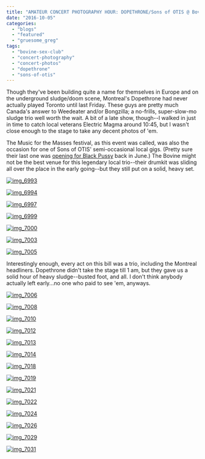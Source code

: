 ```yaml
---
title: "AMATEUR CONCERT PHOTOGRAPHY HOUR: DOPETHRONE/Sons of OTIS @ Bovine Sex Club, September 30, 2016"
date: "2016-10-05"
categories: 
  - "blogs"
  - "featured"
  - "gruesome_greg"
tags: 
  - "bovine-sex-club"
  - "concert-photography"
  - "concert-photos"
  - "dopethrone"
  - "sons-of-otis"
---
```


Though they've been building quite a name for themselves in Europe and on the underground sludge/doom scene, Montreal's Dopethrone had never actually played Toronto until last Friday. These guys are pretty much Canada's answer to Weedeater and/or Bongzilla; a no-frills, super-slow-mo sludge trio well worth the wait. A bit of a late show, though--I walked in just in time to catch local veterans Electric Magma around 10:45, but I wasn't close enough to the stage to take any decent photos of 'em.

The Music for the Masses festival, as this event was called, was also the occasion for one of Sons of OTIS' semi-occasional local gigs. (Pretty sure their last one was [opening for Black Pussy](https://hellbound.ca/2016/06/amateur-concert-photography-hour-black-pussysons-otissierra-cherry-colas-june-18-2016/) back in June.) The Bovine might not be the best venue for this legendary local trio--their drumkit was sliding all over the place in the early going--but they still put on a solid, heavy set.

[![img_6993](https://hellbound.ca/wp-content/uploads/2016/10/IMG_6993-1024x768.jpg)](https://hellbound.ca/wp-content/uploads/2016/10/IMG_6993.jpg)

[![img_6994](https://hellbound.ca/wp-content/uploads/2016/10/IMG_6994-1024x768.jpg)](https://hellbound.ca/wp-content/uploads/2016/10/IMG_6994.jpg)

[![img_6997](https://hellbound.ca/wp-content/uploads/2016/10/IMG_6997.jpg)](https://hellbound.ca/wp-content/uploads/2016/10/IMG_6997.jpg)

[![img_6999](https://hellbound.ca/wp-content/uploads/2016/10/IMG_6999-1024x768.jpg)](https://hellbound.ca/wp-content/uploads/2016/10/IMG_6999.jpg)

[![img_7000](https://hellbound.ca/wp-content/uploads/2016/10/IMG_7000.jpg)](https://hellbound.ca/wp-content/uploads/2016/10/IMG_7000.jpg)

[![img_7003](https://hellbound.ca/wp-content/uploads/2016/10/IMG_7003-1024x768.jpg)](https://hellbound.ca/wp-content/uploads/2016/10/IMG_7003.jpg)

[![img_7005](https://hellbound.ca/wp-content/uploads/2016/10/IMG_7005-1024x768.jpg)](https://hellbound.ca/wp-content/uploads/2016/10/IMG_7005.jpg)

Interestingly enough, every act on this bill was a trio, including the Montreal headliners. Dopethrone didn't take the stage till 1 am, but they gave us a solid hour of heavy sludge--busted foot, and all. I don't think anybody actually left early...no one who paid to see 'em, anyways.

[![img_7006](https://hellbound.ca/wp-content/uploads/2016/10/IMG_7006-1024x768.jpg)](https://hellbound.ca/wp-content/uploads/2016/10/IMG_7006.jpg)

[![img_7008](https://hellbound.ca/wp-content/uploads/2016/10/IMG_7008.jpg)](https://hellbound.ca/wp-content/uploads/2016/10/IMG_7008.jpg)

[![img_7010](https://hellbound.ca/wp-content/uploads/2016/10/IMG_7010.jpg)](https://hellbound.ca/wp-content/uploads/2016/10/IMG_7010.jpg)

[![img_7012](https://hellbound.ca/wp-content/uploads/2016/10/IMG_7012-1024x768.jpg)](https://hellbound.ca/wp-content/uploads/2016/10/IMG_7012.jpg)

[![img_7013](https://hellbound.ca/wp-content/uploads/2016/10/IMG_7013.jpg)](https://hellbound.ca/wp-content/uploads/2016/10/IMG_7013.jpg)

[![img_7014](https://hellbound.ca/wp-content/uploads/2016/10/IMG_7014.jpg)](https://hellbound.ca/wp-content/uploads/2016/10/IMG_7014.jpg)

[![img_7018](https://hellbound.ca/wp-content/uploads/2016/10/IMG_7018-1024x768.jpg)](https://hellbound.ca/wp-content/uploads/2016/10/IMG_7018.jpg)

[![img_7019](https://hellbound.ca/wp-content/uploads/2016/10/IMG_7019.jpg)](https://hellbound.ca/wp-content/uploads/2016/10/IMG_7019.jpg)

[![img_7021](https://hellbound.ca/wp-content/uploads/2016/10/IMG_7021.jpg)](https://hellbound.ca/wp-content/uploads/2016/10/IMG_7021.jpg)

[![img_7022](https://hellbound.ca/wp-content/uploads/2016/10/IMG_7022-1024x768.jpg)](https://hellbound.ca/wp-content/uploads/2016/10/IMG_7022.jpg)

[![img_7024](https://hellbound.ca/wp-content/uploads/2016/10/IMG_7024.jpg)](https://hellbound.ca/wp-content/uploads/2016/10/IMG_7024.jpg)

[![img_7026](https://hellbound.ca/wp-content/uploads/2016/10/IMG_7026.jpg)](https://hellbound.ca/wp-content/uploads/2016/10/IMG_7026.jpg)

[![img_7029](https://hellbound.ca/wp-content/uploads/2016/10/IMG_7029.jpg)](https://hellbound.ca/wp-content/uploads/2016/10/IMG_7029.jpg)

[![img_7031](https://hellbound.ca/wp-content/uploads/2016/10/IMG_7031.jpg)](https://hellbound.ca/wp-content/uploads/2016/10/IMG_7031.jpg)
